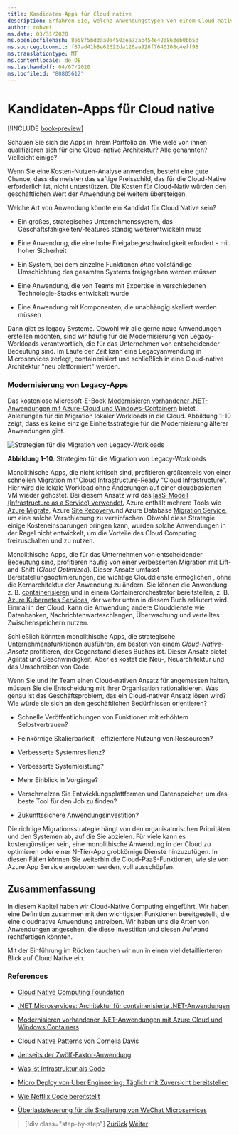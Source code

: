 ```yaml
---
title: Kandidaten-Apps für Cloud native
description: Erfahren Sie, welche Anwendungstypen von einem Cloud-nativen Ansatz profitieren
author: robvet
ms.date: 03/31/2020
ms.openlocfilehash: 8e58f5bd3aa0a4503ea73ab454e42e863eb0bb5d
ms.sourcegitcommit: f87ad41b8e62622da126aa928f7640108c4eff98
ms.translationtype: MT
ms.contentlocale: de-DE
ms.lasthandoff: 04/07/2020
ms.locfileid: "80805612"
---
```

# <a name="candidate-apps-for-cloud-native"></a>Kandidaten-Apps für Cloud native

[!INCLUDE [book-preview](../../../includes/book-preview.md)]

Schauen Sie sich die Apps in Ihrem Portfolio an. Wie viele von ihnen qualifizieren sich für eine Cloud-native Architektur? Alle genannten? Vielleicht einige?

Wenn Sie eine Kosten-Nutzen-Analyse anwenden, besteht eine gute Chance, dass die meisten das saftige Preisschild, das für die Cloud-Native erforderlich ist, nicht unterstützen. Die Kosten für Cloud-Nativ würden den geschäftlichen Wert der Anwendung bei weitem übersteigen.

Welche Art von Anwendung könnte ein Kandidat für Cloud Native sein?

- Ein großes, strategisches Unternehmenssystem, das Geschäftsfähigkeiten/-features ständig weiterentwickeln muss

- Eine Anwendung, die eine hohe Freigabegeschwindigkeit erfordert - mit hoher Sicherheit

- Ein System, bei dem einzelne Funktionen *ohne* vollständige Umschichtung des gesamten Systems freigegeben werden müssen

- Eine Anwendung, die von Teams mit Expertise in verschiedenen Technologie-Stacks entwickelt wurde

- Eine Anwendung mit Komponenten, die unabhängig skaliert werden müssen

Dann gibt es legacy Systeme. Obwohl wir alle gerne neue Anwendungen erstellen möchten, sind wir häufig für die Modernisierung von Legacy-Workloads verantwortlich, die für das Unternehmen von entscheidender Bedeutung sind. Im Laufe der Zeit kann eine Legacyanwendung in Microservices zerlegt, containerisiert und schließlich in eine Cloud-native Architektur "neu platformiert" werden.

### <a name="modernizing-legacy-apps"></a>Modernisierung von Legacy-Apps

Das kostenlose Microsoft-E-Book [Modernisieren vorhandener .NET-Anwendungen mit Azure-Cloud und Windows-Containern](https://dotnet.microsoft.com/download/thank-you/modernizing-existing-net-apps-ebook) bietet Anleitungen für die Migration lokaler Workloads in die Cloud. Abbildung 1-10 zeigt, dass es keine einzige Einheitsstrategie für die Modernisierung älterer Anwendungen gibt.

![Strategien für die Migration von Legacy-Workloads](./media/strategies-for-migrating-legacy-workloads.png)

**Abbildung 1-10**. Strategien für die Migration von Legacy-Workloads

Monolithische Apps, die nicht kritisch sind, profitieren größtenteils von einer schnellen Migration mit["Cloud Infrastructure-Ready "Cloud Infrastructure".](../modernize-with-azure-containers/lift-and-shift-existing-apps-azure-iaas.md) Hier wird die lokale Workload ohne Änderungen auf einer cloudbasierten VM wieder gehostet. Bei diesem Ansatz wird das [IaaS-Modell (Infrastructure as a Service) verwendet.](https://azure.microsoft.com/overview/what-is-iaas/) Azure enthält mehrere Tools wie [Azure Migrate](https://azure.microsoft.com/services/azure-migrate/), Azure [Site Recovery](https://azure.microsoft.com/services/site-recovery/)und Azure Database [Migration Service,](https://azure.microsoft.com/campaigns/database-migration/) um eine solche Verschiebung zu vereinfachen. Obwohl diese Strategie einige Kosteneinsparungen bringen kann, wurden solche Anwendungen in der Regel nicht entwickelt, um die Vorteile des Cloud Computing freizuschalten und zu nutzen.

Monolithische Apps, die für das Unternehmen von entscheidender Bedeutung sind, profitieren häufig von einer verbesserten Migration mit Lift-and-Shift (*Cloud Optimized*). Dieser Ansatz umfasst Bereitstellungsoptimierungen, die wichtige Clouddienste ermöglichen , ohne die Kernarchitektur der Anwendung zu ändern. Sie können die Anwendung z. B. [containerisieren](https://docs.microsoft.com/virtualization/windowscontainers/about/) und in einem Containerorchestrator bereitstellen, z. B. [Azure Kubernetes Services](https://azure.microsoft.com/services/kubernetes-service/), der weiter unten in diesem Buch erläutert wird. Einmal in der Cloud, kann die Anwendung andere Clouddienste wie Datenbanken, Nachrichtenwarteschlangen, Überwachung und verteiltes Zwischenspeichern nutzen.

Schließlich könnten monolithische Apps, die strategische Unternehmensfunktionen ausführen, am besten von einem *Cloud-Native-Ansatz* profitieren, der Gegenstand dieses Buches ist. Dieser Ansatz bietet Agilität und Geschwindigkeit. Aber es kostet die Neu-, Neuarchitektur und das Umschreiben von Code.

Wenn Sie und Ihr Team einen Cloud-nativen Ansatz für angemessen halten, müssen Sie die Entscheidung mit Ihrer Organisation rationalisieren. Was genau ist das Geschäftsproblem, das ein Cloud-nativer Ansatz lösen wird? Wie würde sie sich an den geschäftlichen Bedürfnissen orientieren?

- Schnelle Veröffentlichungen von Funktionen mit erhöhtem Selbstvertrauen?

- Feinkörnige Skalierbarkeit - effizientere Nutzung von Ressourcen?

- Verbesserte Systemresilienz?

- Verbesserte Systemleistung?

- Mehr Einblick in Vorgänge?

- Verschmelzen Sie Entwicklungsplattformen und Datenspeicher, um das beste Tool für den Job zu finden?

- Zukunftssichere Anwendungsinvestition?

Die richtige Migrationsstrategie hängt von den organisatorischen Prioritäten und den Systemen ab, auf die Sie abzielen. Für viele kann es kostengünstiger sein, eine monolithische Anwendung in der Cloud zu optimieren oder einer N-Tier-App grobkörnige Dienste hinzuzufügen. In diesen Fällen können Sie weiterhin die Cloud-PaaS-Funktionen, wie sie von Azure App Service angeboten werden, voll ausschöpfen.

## <a name="summary"></a>Zusammenfassung

In diesem Kapitel haben wir Cloud-Native Computing eingeführt. Wir haben eine Definition zusammen mit den wichtigsten Funktionen bereitgestellt, die eine cloudnative Anwendung antreiben. Wir haben uns die Arten von Anwendungen angesehen, die diese Investition und diesen Aufwand rechtfertigen könnten.

Mit der Einführung im Rücken tauchen wir nun in einen viel detaillierteren Blick auf Cloud Native ein.

### <a name="references"></a>References

- [Cloud Native Computing Foundation](https://www.cncf.io/)

- [.NET Microservices: Architektur für containerisierte .NET-Anwendungen](https://dotnet.microsoft.com/download/thank-you/microservices-architecture-ebook)

- [Modernisieren vorhandener .NET-Anwendungen mit Azure Cloud und Windows Containers](https://dotnet.microsoft.com/download/thank-you/modernizing-existing-net-apps-ebook)

- [Cloud Native Patterns von Cornelia Davis](https://www.manning.com/books/cloud-native-patterns)

- [Jenseits der Zwölf-Faktor-Anwendung](https://content.pivotal.io/blog/beyond-the-twelve-factor-app)

- [Was ist Infrastruktur als Code](https://docs.microsoft.com/azure/devops/learn/what-is-infrastructure-as-code)

- [Micro Deploy von Uber Engineering: Täglich mit Zuversicht bereitstellen](https://eng.uber.com/micro-deploy/)

- [Wie Netflix Code bereitstellt](https://www.infoq.com/news/2013/06/netflix/)

- [Überlaststeuerung für die Skalierung von WeChat Microservices](https://www.cs.columbia.edu/~ruigu/papers/socc18-final100.pdf)

>[!div class="step-by-step"]
>[Zurück](definition.md)
>[Weiter](introduce-eshoponcontainers-reference-app.md)
